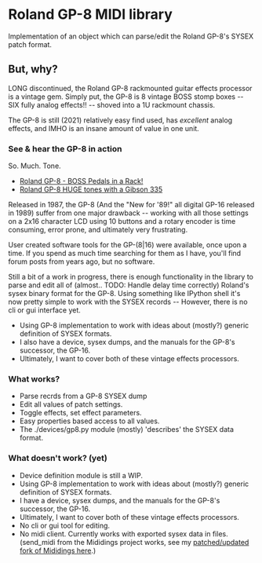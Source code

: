 # Roland GP-8 MIDI library

Implementation of an object which can parse/edit the Roland GP-8's SYSEX patch format.

## But, why?

LONG discontinued, the Roland GP-8 rackmounted guitar effects processor is a vintage gem. Simply put, the GP-8 is 8 vintage BOSS stomp boxes -- SIX fully analog effects!! -- shoved into a 1U rackmount chassis.

The GP-8 is still (2021) relatively easy find used, has *excellent* analog effects, and IMHO is an insane amount of value in one unit.

### See & hear the GP-8 in action

So. Much. Tone.

* [Roland GP-8 - BOSS Pedals in a Rack!](https://www.youtube.com/watch?v=UAzTq0hcbCM)
* [Roland GP-8 HUGE tones with a Gibson 335](https://www.youtube.com/watch?v=yn_BG_ZZn94)
  
Released in 1987, the GP-8 (And the "New for '89!" all digital GP-16 released in 1989) suffer from one major drawback -- working with all those settings on a 2x16 character LCD using 10 buttons and a rotary encoder is time consuming, error prone, and ultimately very frustrating.

User created software tools for the GP-(8|16) were available, once upon a time. If you spend as much time searching for them as I have, you'll find forum posts from years ago, but no software.

Still a bit of a work in progress, there is enough functionality in the library to parse and edit all of (almost.. TODO: Handle delay time correctly) Roland's sysex binary format for the GP-8. Using something like IPython shell it's now pretty simple to work with the SYSEX records -- However, there is no cli or gui interface yet.

* Using GP-8 implementation to work with ideas about (mostly?) generic definition of SYSEX formats.
* I also have a device, sysex dumps, and the manuals for the GP-8's successor, the GP-16.
* Ultimately, I want to cover both of these vintage effects processors.

### What works?

* Parse recrds from a GP-8 SYSEX dump
* Edit all values of patch settings.
* Toggle effects, set effect parameters.
* Easy properties based access to all values.
* The ./devices/gp8.py module (mostly) 'describes' the SYSEX data format.

### What doesn't work? (yet)

* Device definition module is still a WIP.
* Using GP-8 implementation to work with ideas about (mostly?) generic definition of SYSEX formats.
* I have a device, sysex dumps, and the manuals for the GP-8's successor, the GP-16.
* Ultimately, I want to cover both of these vintage effects processors.
* No cli or gui tool for editing.
* No midi client. Currently works with exported sysex data in files. (send_midi from the Mididings project works, see my [patched/updated fork of Mididings here](https://github.com/grobertson/mididings).)
